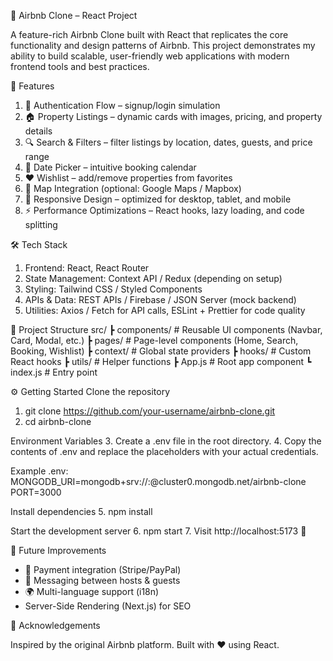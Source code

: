 🏡 Airbnb Clone – React Project

A feature-rich Airbnb Clone built with React that replicates the core functionality and design patterns of Airbnb.
This project demonstrates my ability to build scalable, user-friendly web applications with modern frontend tools and best practices.

🚀 Features

1. 🔑 Authentication Flow – signup/login simulation
2. 🏠 Property Listings – dynamic cards with images, pricing, and property details
3. 🔍 Search & Filters – filter listings by location, dates, guests, and price range
4. 📅 Date Picker – intuitive booking calendar
5. ❤️ Wishlist – add/remove properties from favorites
6. 📌 Map Integration (optional: Google Maps / Mapbox)
7. 📱 Responsive Design – optimized for desktop, tablet, and mobile
8. ⚡ Performance Optimizations – React hooks, lazy loading, and code splitting

🛠️ Tech Stack

1. Frontend: React, React Router
2. State Management: Context API / Redux (depending on setup)
3. Styling: Tailwind CSS / Styled Components
4. APIs & Data: REST APIs / Firebase / JSON Server (mock backend)
5. Utilities: Axios / Fetch for API calls, ESLint + Prettier for code quality

📂 Project Structure
src/
 ┣ components/   # Reusable UI components (Navbar, Card, Modal, etc.)
 ┣ pages/        # Page-level components (Home, Search, Booking, Wishlist)
 ┣ context/      # Global state providers
 ┣ hooks/        # Custom React hooks
 ┣ utils/        # Helper functions
 ┣ App.js        # Root app component
 ┗ index.js      # Entry point

⚙️ Getting Started
Clone the repository
1. git clone https://github.com/your-username/airbnb-clone.git
2. cd airbnb-clone

Environment Variables
3. Create a .env file in the root directory.
4. Copy the contents of .env and replace the placeholders with your actual credentials.

Example .env:
MONGODB_URI=mongodb+srv://<username>:<password>@cluster0.mongodb.net/airbnb-clone
PORT=3000

Install dependencies
5. npm install

Start the development server
6. npm start
7. Visit http://localhost:5173
 🎉

🔮 Future Improvements

- 🔗 Payment integration (Stripe/PayPal)
- 💬 Messaging between hosts & guests
- 🌍 Multi-language support (i18n)
- Server-Side Rendering (Next.js) for SEO

🙌 Acknowledgements

Inspired by the original Airbnb platform.
Built with ❤️ using React.
